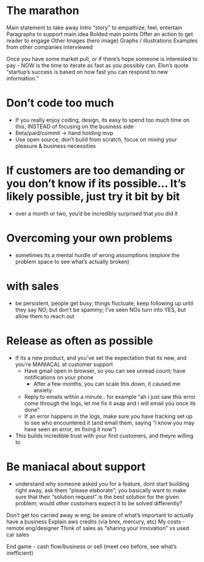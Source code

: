 # The marathon

Main statement to take away
Intro “story” to empathize, feel, entertain
Paragraphs to support main idea
Bolded main points
Offer an action to get reader to engage
Other
Images (hero image)
Graphs / illustrations
Examples from other companies interviewed

Once you have some market pull, or if there’s hope someone is interested to pay - NOW is the time to iterate as fast as you possibly can. Elon’s quote “startup’s success is based on how fast you can respond to new information.”

# Don’t code too much
- If you really enjoy coding, design, its easy to spend too much time on this, INSTEAD of focusing on the business side
- Beta/paid/commit -> hand holding mvp
- Use open source, don’t build from scratch, focus on mixing your pleasure & business necessities

# If customers are too demanding or you don’t know if its possible… It’s likely possible, just try it bit by bit
- over a month or two, you’d be incredibly surprised that you did it

# Overcoming your own problems
- sometimes its a mental hurdle of wrong assumptions (explore the problem space to see what’s actually broken)

# with sales
- be persistent, people get busy, things fluctuate, keep following up until they say NO; but don’t be spammy; I’ve seen NOs turn into YES, but allow them to reach out

# Release as often as possible
- if its a new product, and you’ve set the expectation that its new, and you’re MANIACAL at customer support
    - Have gmail open in browser, so you can see unread count; have notifications on your phone
        - After a few months, you can scale this down, it caused me anxiety
    - Reply to emails within a minute.. for example “ah i just saw this error come through the logs, let me fix it asap and i will email you once its done”
    - If an error happens in the logs, make sure you have tracking set up to see who encountered it (and email them, saying “i know you may have seen an error, im fixing it now”)
- This builds incredible trust with your first customers, and theyre willing to

# Be maniacal about support
- understand why someone asked you for a feature, dont start building right away, ask them “please elaborate”; you basically want to make sure that their “solution request” is the best solution for the given problem; would other customers expect it to be solved differently?

Don’t get too carried away w eng; be aware of what’s important to actually have a business
Explain aws credits (via brex, mercury, etc)
My costs - remote eng/designer
Think of sales as “sharing your innovation” vs used car sales

End game - cash flow/business or sell (meet ceo before, see what’s inefficient)
